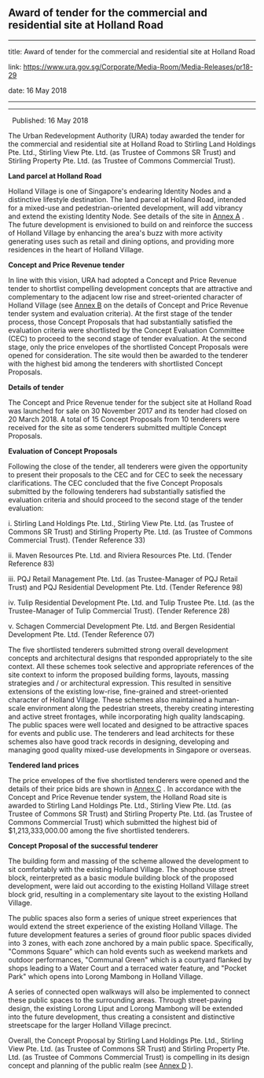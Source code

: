 ## Award of tender for the commercial and residential site at Holland Road
---
title: Award of tender for the commercial and residential site at Holland Road

link: https://www.ura.gov.sg/Corporate/Media-Room/Media-Releases/pr18-29

date: 16 May 2018

---

-----------------------------------------------------------------------

  Published: 16 May 2018

The Urban Redevelopment Authority (URA) today awarded the tender for the commercial and residential site at Holland Road to Stirling Land Holdings Pte. Ltd., Stirling View Pte. Ltd. (as Trustee of Commons SR Trust) and Stirling Property Pte. Ltd. (as Trustee of Commons Commercial Trust).  
  
**Land parcel at Holland Road**  
  
Holland Village is one of Singapore's endearing Identity Nodes and a distinctive lifestyle destination. The land parcel at Holland Road, intended for a mixed-use and pedestrian-oriented development, will add vibrancy and extend the existing Identity Node. See details of the site in [Annex A](https://www.ura.gov.sg/-/media/Corporate/Media-Room/2018/May/pr18-29a.pdf) . The future development is envisioned to build on and reinforce the success of Holland Village by enhancing the area's buzz with more activity generating uses such as retail and dining options, and providing more residences in the heart of Holland Village.  
  
**Concept and Price Revenue tender**  
  
In line with this vision, URA had adopted a Concept and Price Revenue tender to shortlist compelling development concepts that are attractive and complementary to the adjacent low rise and street-oriented character of Holland Village (see [Annex B](https://www.ura.gov.sg/-/media/Corporate/Media-Room/2018/May/pr18-29b.pdf)  on the details of Concept and Price Revenue tender system and evaluation criteria). At the first stage of the tender process, those Concept Proposals that had substantially satisfied the evaluation criteria were shortlisted by the Concept Evaluation Committee (CEC) to proceed to the second stage of tender evaluation. At the second stage, only the price envelopes of the shortlisted Concept Proposals were opened for consideration. The site would then be awarded to the tenderer with the highest bid among the tenderers with shortlisted Concept Proposals.  
  
**Details of tender**  
  
The Concept and Price Revenue tender for the subject site at Holland Road was launched for sale on 30 November 2017 and its tender had closed on 20 March 2018. A total of 15 Concept Proposals from 10 tenderers were received for the site as some tenderers submitted multiple Concept Proposals.  
  
**Evaluation of Concept Proposals**  
  
Following the close of the tender, all tenderers were given the opportunity to present their proposals to the CEC and for CEC to seek the necessary clarifications. The CEC concluded that the five Concept Proposals submitted by the following tenderers had substantially satisfied the evaluation criteria and should proceed to the second stage of the tender evaluation:  
  
i. Stirling Land Holdings Pte. Ltd., Stirling View Pte. Ltd. (as Trustee of Commons SR Trust) and Stirling Property Pte. Ltd. (as Trustee of Commons Commercial Trust). (Tender Reference 33)  
  
ii. Maven Resources Pte. Ltd. and Riviera Resources Pte. Ltd. (Tender Reference 83)  
  
iii. PQJ Retail Management Pte. Ltd. (as Trustee-Manager of PQJ Retail Trust) and PQJ Residential Development Pte. Ltd. (Tender Reference 98)  
  
iv. Tulip Residential Development Pte. Ltd. and Tulip Trustee Pte. Ltd. (as the Trustee-Manager of Tulip Commercial Trust). (Tender Reference 28)  
  
v. Schagen Commercial Development Pte. Ltd. and Bergen Residential Development Pte. Ltd. (Tender Reference 07)  
  
The five shortlisted tenderers submitted strong overall development concepts and architectural designs that responded appropriately to the site context. All these schemes took selective and appropriate references of the site context to inform the proposed building forms, layouts, massing strategies and / or architectural expression. This resulted in sensitive extensions of the existing low-rise, fine-grained and street-oriented character of Holland Village. These schemes also maintained a human-scale environment along the pedestrian streets, thereby creating interesting and active street frontages, while incorporating high quality landscaping. The public spaces were well located and designed to be attractive spaces for events and public use. The tenderers and lead architects for these schemes also have good track records in designing, developing and managing good quality mixed-use developments in Singapore or overseas.  
  
**Tendered land prices**  
  
The price envelopes of the five shortlisted tenderers were opened and the details of their price bids are shown in [Annex C](https://www.ura.gov.sg/-/media/Corporate/Media-Room/2018/May/pr18-29c\(3\).pdf) . In accordance with the Concept and Price Revenue tender system, the Holland Road site is awarded to Stirling Land Holdings Pte. Ltd., Stirling View Pte. Ltd. (as Trustee of Commons SR Trust) and Stirling Property Pte. Ltd. (as Trustee of Commons Commercial Trust) which submitted the highest bid of $1,213,333,000.00 among the five shortlisted tenderers.  
  
**Concept Proposal of the successful tenderer**  
  
The building form and massing of the scheme allowed the development to sit comfortably with the existing Holland Village. The shophouse street block, reinterpreted as a basic module building block of the proposed development, were laid out according to the existing Holland Village street block grid, resulting in a complementary site layout to the existing Holland Village.  
  
The public spaces also form a series of unique street experiences that would extend the street experience of the existing Holland Village. The future development features a series of ground floor public spaces divided into 3 zones, with each zone anchored by a main public space. Specifically, "Commons Square" which can hold events such as weekend markets and outdoor performances, "Communal Green" which is a courtyard flanked by shops leading to a Water Court and a terraced water feature, and "Pocket Park" which opens into Lorong Mambong in Holland Village.  
  
A series of connected open walkways will also be implemented to connect these public spaces to the surrounding areas. Through street-paving design, the existing Lorong Liput and Lorong Mambong will be extended into the future development, thus creating a consistent and distinctive streetscape for the larger Holland Village precinct.  
  
Overall, the Concept Proposal by Stirling Land Holdings Pte. Ltd., Stirling View Pte. Ltd. (as Trustee of Commons SR Trust) and Stirling Property Pte. Ltd. (as Trustee of Commons Commercial Trust) is compelling in its design concept and planning of the public realm (see [Annex D](https://www.ura.gov.sg/-/media/Corporate/Media-Room/2018/May/pr18-29d.pdf) ).